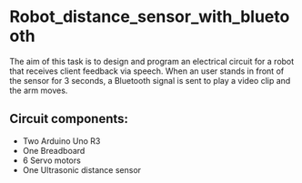 # Robot_distance_sensor_with_bluetooth
The aim of this task is to design and program an electrical circuit for a robot that receives client feedback via speech. 
When an user stands in front of the sensor for 3 seconds, a Bluetooth signal is sent to play a video clip and the arm moves.
## Circuit components:
- Two Arduino Uno R3
- One Breadboard
- 6 Servo motors
- One Ultrasonic distance sensor
